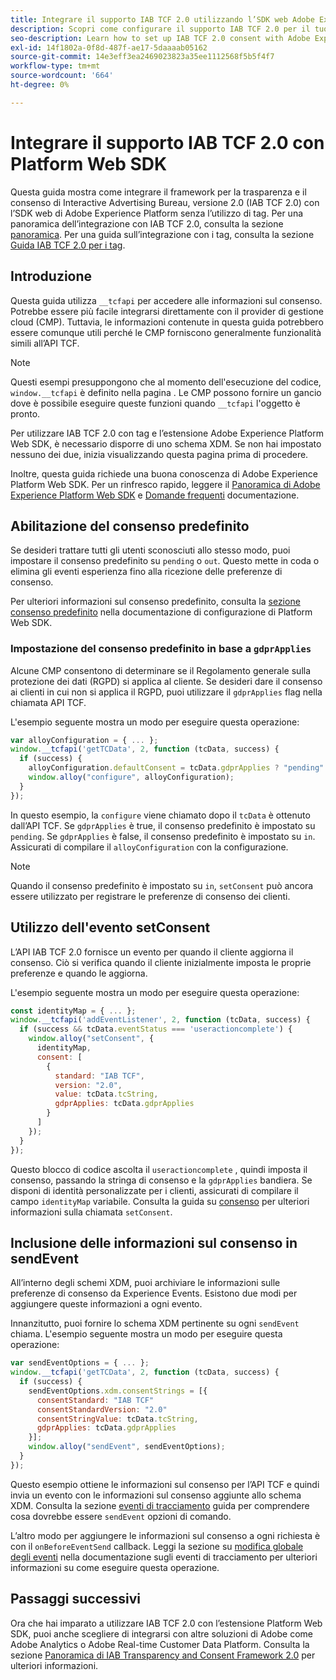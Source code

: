 ```yaml
---
title: Integrare il supporto IAB TCF 2.0 utilizzando l’SDK web Adobe Experience Platform
description: Scopri come configurare il supporto IAB TCF 2.0 per il tuo sito web senza utilizzare tag.
seo-description: Learn how to set up IAB TCF 2.0 consent with Adobe Experience Platform Web SDK
exl-id: 14f1802a-0f8d-487f-ae17-5daaaab05162
source-git-commit: 14e3eff3ea2469023823a35ee1112568f5b5f4f7
workflow-type: tm+mt
source-wordcount: '664'
ht-degree: 0%

---
```


# Integrare il supporto IAB TCF 2.0 con Platform Web SDK

Questa guida mostra come integrare il framework per la trasparenza e il consenso di Interactive Advertising Bureau, versione 2.0 (IAB TCF 2.0) con l’SDK web di Adobe Experience Platform senza l’utilizzo di tag. Per una panoramica dell’integrazione con IAB TCF 2.0, consulta la sezione [panoramica](./overview.md). Per una guida sull’integrazione con i tag, consulta la sezione [Guida IAB TCF 2.0 per i tag](./with-launch.md).

## Introduzione

Questa guida utilizza `__tcfapi` per accedere alle informazioni sul consenso. Potrebbe essere più facile integrarsi direttamente con il provider di gestione cloud (CMP). Tuttavia, le informazioni contenute in questa guida potrebbero essere comunque utili perché le CMP forniscono generalmente funzionalità simili all’API TCF.

>[!NOTE]
>
>Questi esempi presuppongono che al momento dell&#39;esecuzione del codice, `window.__tcfapi` è definito nella pagina . Le CMP possono fornire un gancio dove è possibile eseguire queste funzioni quando `__tcfapi` l&#39;oggetto è pronto.

Per utilizzare IAB TCF 2.0 con tag e l’estensione Adobe Experience Platform Web SDK, è necessario disporre di uno schema XDM. Se non hai impostato nessuno dei due, inizia visualizzando questa pagina prima di procedere.

Inoltre, questa guida richiede una buona conoscenza di Adobe Experience Platform Web SDK. Per un rinfresco rapido, leggere il [Panoramica di Adobe Experience Platform Web SDK](../../home.md) e [Domande frequenti](../../web-sdk-faq.md) documentazione.

## Abilitazione del consenso predefinito

Se desideri trattare tutti gli utenti sconosciuti allo stesso modo, puoi impostare il consenso predefinito su `pending` o `out`. Questo mette in coda o elimina gli eventi esperienza fino alla ricezione delle preferenze di consenso.

Per ulteriori informazioni sul consenso predefinito, consulta la [sezione consenso predefinito](../../fundamentals/configuring-the-sdk.md#default-consent) nella documentazione di configurazione di Platform Web SDK.

### Impostazione del consenso predefinito in base a `gdprApplies`

Alcune CMP consentono di determinare se il Regolamento generale sulla protezione dei dati (RGPD) si applica al cliente. Se desideri dare il consenso ai clienti in cui non si applica il RGPD, puoi utilizzare il `gdprApplies` flag nella chiamata API TCF.

L&#39;esempio seguente mostra un modo per eseguire questa operazione:

```javascript
var alloyConfiguration = { ... };
window.__tcfapi('getTCData', 2, function (tcData, success) {
  if (success) {
    alloyConfiguration.defaultConsent = tcData.gdprApplies ? "pending" : "in";
    window.alloy("configure", alloyConfiguration);
  }
});
```

In questo esempio, la `configure` viene chiamato dopo il `tcData` è ottenuto dall’API TCF. Se `gdprApplies` è true, il consenso predefinito è impostato su `pending`. Se `gdprApplies` è false, il consenso predefinito è impostato su `in`. Assicurati di compilare il `alloyConfiguration` con la configurazione.

>[!NOTE]
>
>Quando il consenso predefinito è impostato su `in`, `setConsent` può ancora essere utilizzato per registrare le preferenze di consenso dei clienti.

## Utilizzo dell&#39;evento setConsent

L’API IAB TCF 2.0 fornisce un evento per quando il cliente aggiorna il consenso. Ciò si verifica quando il cliente inizialmente imposta le proprie preferenze e quando le aggiorna.

L&#39;esempio seguente mostra un modo per eseguire questa operazione:

```javascript
const identityMap = { ... };
window.__tcfapi('addEventListener', 2, function (tcData, success) {
  if (success && tcData.eventStatus === 'useractioncomplete') {
    window.alloy("setConsent", {
      identityMap,
      consent: [
        {
          standard: "IAB TCF",
          version: "2.0",
          value: tcData.tcString,
          gdprApplies: tcData.gdprApplies
        }
      ]
    });
  }
});
```

Questo blocco di codice ascolta il `useractioncomplete` , quindi imposta il consenso, passando la stringa di consenso e la `gdprApplies` bandiera. Se disponi di identità personalizzate per i clienti, assicurati di compilare il campo `identityMap` variabile. Consulta la guida su [consenso](../../consent/supporting-consent.md) per ulteriori informazioni sulla chiamata `setConsent`.

## Inclusione delle informazioni sul consenso in sendEvent

All’interno degli schemi XDM, puoi archiviare le informazioni sulle preferenze di consenso da Experience Events. Esistono due modi per aggiungere queste informazioni a ogni evento.

Innanzitutto, puoi fornire lo schema XDM pertinente su ogni `sendEvent` chiama. L&#39;esempio seguente mostra un modo per eseguire questa operazione:

```javascript
var sendEventOptions = { ... };
window.__tcfapi('getTCData', 2, function (tcData, success) {
  if (success) {
    sendEventOptions.xdm.consentStrings = [{
      consentStandard: "IAB TCF"
      consentStandardVersion: "2.0"
      consentStringValue: tcData.tcString,
      gdprApplies: tcData.gdprApplies
    }];
    window.alloy("sendEvent", sendEventOptions);
  }
});
```

Questo esempio ottiene le informazioni sul consenso per l’API TCF e quindi invia un evento con le informazioni sul consenso aggiunte allo schema XDM. Consulta la sezione [eventi di tracciamento](../../fundamentals/tracking-events.md) guida per comprendere cosa dovrebbe essere `sendEvent` opzioni di comando.

L’altro modo per aggiungere le informazioni sul consenso a ogni richiesta è con il `onBeforeEventSend` callback. Leggi la sezione su [modifica globale degli eventi](../../fundamentals/tracking-events.md#modifying-events-globally) nella documentazione sugli eventi di tracciamento per ulteriori informazioni su come eseguire questa operazione.

## Passaggi successivi

Ora che hai imparato a utilizzare IAB TCF 2.0 con l’estensione Platform Web SDK, puoi anche scegliere di integrarsi con altre soluzioni di Adobe come Adobe Analytics o Adobe Real-time Customer Data Platform. Consulta la sezione [Panoramica di IAB Transparency and Consent Framework 2.0](./overview.md) per ulteriori informazioni.
